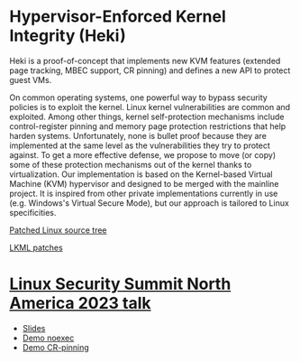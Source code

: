 # Hypervisor-Enforced Kernel Integrity (Heki)

Heki is a proof-of-concept that implements new KVM features (extended page tracking, MBEC support, CR pinning) and defines a new API to protect guest VMs.

On common operating systems, one powerful way to bypass security policies is to exploit the kernel. Linux kernel vulnerabilities are common and exploited. Among other things, kernel self-protection mechanisms include control-register pinning and memory page protection restrictions that help harden systems. Unfortunately, none is bullet proof because they are implemented at the same level as the vulnerabilities they try to protect against. To get a more effective defense, we propose to move (or copy) some of these protection mechanisms out of the kernel thanks to virtualization. Our implementation is based on the Kernel-based Virtual Machine (KVM) hypervisor and designed to be merged with the mainline project. It is inspired from other private implementations currently in use (e.g. Windows's Virtual Secure Mode), but our approach is tailored to Linux specificities.

[Patched Linux source tree](https://github.com/heki-linux/linux/commits/heki-v1)

[LKML patches](https://lore.kernel.org/all/20230505152046.6575-1-mic@digikod.net/)

# [Linux Security Summit North America 2023 talk](https://sched.co/1K7bR)

* [Slides](talks/2023-05-11%20LSS%20-%20Heki.pdf)
* [Demo noexec](talks/2023-05-11%20demo%20Heki%20noexec.webm)
* [Demo CR-pinning](talks/2023-05-11%20demo%20Heki%20cr-pinning.webm)
